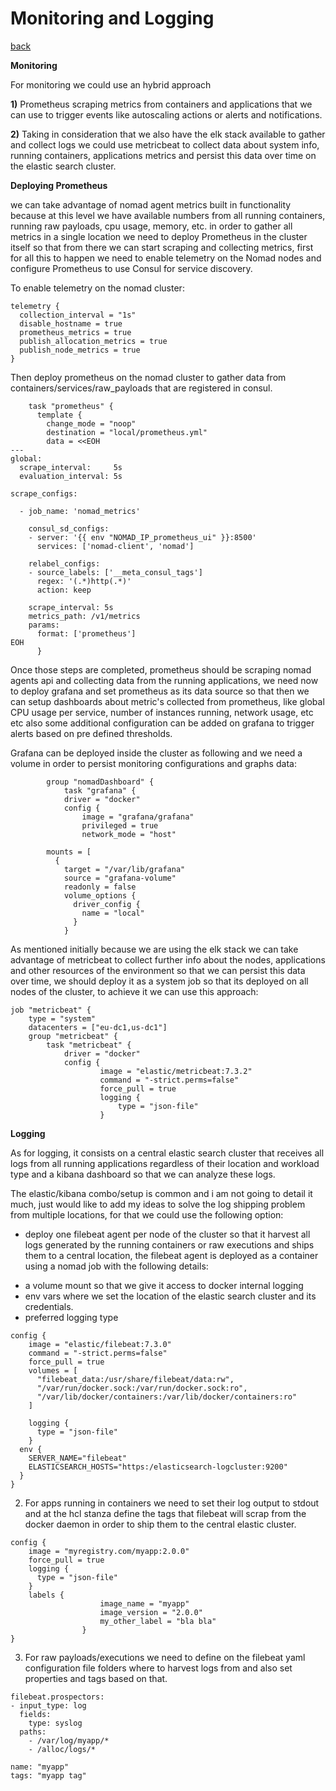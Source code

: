 # Monitoring and Logging
[back](../README.md)


**Monitoring**

For monitoring we could use an hybrid approach 

**1)** Prometheus scraping metrics from containers and applications that we can use to trigger events like autoscaling actions or alerts and notifications.

**2)** Taking in consideration that we also have the elk stack available to gather and collect logs we could use metricbeat to collect data about system info, running containers, applications metrics and persist this data over time on the elastic search cluster.

**Deploying Prometheus**

we can take advantage of nomad agent metrics built in functionality because at this level we have available numbers from all running containers, running raw payloads, cpu usage, memory, etc. 
in order to gather all metrics in a single location we need to deploy Prometheus in the cluster itself so that from there we can start scraping and collecting metrics, first for all this to happen we need to enable telemetry on the Nomad nodes and configure Prometheus to use Consul for service discovery. 

To enable telemetry on the nomad cluster:

````
telemetry {
  collection_interval = "1s"
  disable_hostname = true
  prometheus_metrics = true
  publish_allocation_metrics = true
  publish_node_metrics = true
}
````

Then deploy prometheus on the nomad cluster to gather data from containers/services/raw_payloads that are registered in consul.

````
    task "prometheus" {
      template {
        change_mode = "noop"
        destination = "local/prometheus.yml"
        data = <<EOH
---
global:
  scrape_interval:     5s
  evaluation_interval: 5s

scrape_configs:

  - job_name: 'nomad_metrics'

    consul_sd_configs:
    - server: '{{ env "NOMAD_IP_prometheus_ui" }}:8500'
      services: ['nomad-client', 'nomad']

    relabel_configs:
    - source_labels: ['__meta_consul_tags']
      regex: '(.*)http(.*)'
      action: keep

    scrape_interval: 5s
    metrics_path: /v1/metrics
    params:
      format: ['prometheus']
EOH
      }
````

Once those steps are completed, prometheus should be scraping nomad agents api and collecting data from the running applications, we need now to deploy grafana and set prometheus as its data source so that then we can setup dashboards about metric's collected from prometheus, like global CPU usage per service, number of instances running, network usage, etc etc also some additional configuration can be added on grafana to trigger alerts based on pre defined thresholds.

Grafana can be deployed inside the cluster as following and we need a volume in order to persist monitoring configurations and graphs data:

```
        group "nomadDashboard" {
            task "grafana" {
            driver = "docker"
            config {
                image = "grafana/grafana"
                privileged = true
                network_mode = "host"

        mounts = [
          {
            target = "/var/lib/grafana"
            source = "grafana-volume"
            readonly = false
            volume_options {
              driver_config {
                name = "local"
              }
            }
```            

As mentioned initially because we are using the elk stack we can take advantage of metricbeat to collect further info about the nodes, applications and other resources of the environment so that we can persist this data over time, we should deploy it as a system job so that its deployed on all nodes of the cluster, to achieve it we can use this approach:

```
job "metricbeat" {
	type = "system"
	datacenters = ["eu-dc1,us-dc1"]
	group "metricbeat" {
		task "metricbeat" {
			driver = "docker"
			config {
					image = "elastic/metricbeat:7.3.2"
					command = "-strict.perms=false"
					force_pull = true
					logging {
						type = "json-file"
					}

```


**Logging**

As for logging, it consists on a central elastic search cluster that receives all logs from all running applications regardless of their location and workload type and a kibana dashboard so that we can analyze these logs. 

The elastic/kibana combo/setup is common and i am not going to detail it much, just would like to add my ideas to solve the log shipping problem from multiple locations, for that we could use the following option:


* deploy one filebeat agent per node of the cluster so that it harvest all logs generated by the running containers or raw executions and ships them to a central location, the filebeat agent is deployed as a container using a nomad job with the following details:

- a volume mount so that we give it access to docker internal logging
- env vars where we set the location of the elastic search cluster and its credentials.
- preferred logging type

````
config {
    image = "elastic/filebeat:7.3.0"
    command = "-strict.perms=false"
    force_pull = true
    volumes = [
      "filebeat_data:/usr/share/filebeat/data:rw",
      "/var/run/docker.sock:/var/run/docker.sock:ro",
      "/var/lib/docker/containers:/var/lib/docker/containers:ro"
    ]

    logging {
      type = "json-file"
    }
  env {
    SERVER_NAME="filebeat"
    ELASTICSEARCH_HOSTS="https:/elasticsearch-logcluster:9200"
  }            
}
````        

2. For apps running in containers we need to set their log output to stdout and at the hcl stanza  define the tags that filebeat will scrap from the docker daemon in order to ship them to the central elastic cluster.

```
config {
    image = "myregistry.com/myapp:2.0.0"
    force_pull = true
    logging {
      type = "json-file"
    }
    labels {
                    image_name = "myapp"
                    image_version = "2.0.0"
                    my_other_label = "bla bla"
                }
}              
 ````

3. For raw payloads/executions we need to define on the filebeat yaml configuration file folders where to harvest logs from and also set properties and tags based on that. 

```
filebeat.prospectors:
- input_type: log
  fields:
    type: syslog
  paths:
    - /var/log/myapp/*
    - /alloc/logs/*

name: "myapp"
tags: "myapp tag"
```
